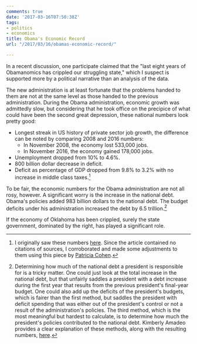 ```yaml
---
comments: true
date: '2017-03-16T07:50:38Z'
tags:
- politics
- economics
title: Obama's Economic Record
url: "/2017/03/16/obamas-economic-record/"

---
```

In a recent discussion, one participate claimed that the "last eight years of Obamanomics has crippled our struggling state," which I suspect is supported more by a political narrative than an analysis of the data.

The new administration is at least fortunate that the problems handed to them are not at the same level as those handed to the previous administration. During the Obama administration, economic growth was admittedly slow, but considering that he took office on the precipice of what could have been the second great depression, these national numbers look pretty good:

* Longest streak in US history of private sector job growth, the difference can be noted by comparing 2008 and 2016 numbers:
    * In November 2008, the economy lost 533,000 jobs.
    * In November 2016, the economy gained 178,000 jobs.
* Unemployment dropped from 10% to 4.6%.
* 800 billion dollar decrease in deficit.
* Deficit as percentage of GDP dropped from 9.8% to 3.2% with no increase in middle class taxes.[^2]

To be fair, the economic numbers for the Obama administration are not all rosy, however. A significant worry is the increase in the national debt. Obama's policies added 983 billion dollars to the national debt. The budget deficits under his administration increased the debt by 6.5 trillion.[^1]

If the economy of Oklahoma has been crippled, surely the state government, dominated by the right, has played a significant role. 

[^1]: Determining how much of the national debt a president is responsible for is a tricky matter. One could just look at the total increase in the national debt, but that unfairly saddles a president with a debt increase during the first year that results from the previous president's final-year budget. One could also add up the deficits of the president's budgets, which is fairer than the first method, but saddles the president with deficit spending that was either out of the president's  control or not a result of the administration's policies. The third method, which is the most meaningful but hardest to calculate, is to determine how much the president's policies contributed to the national debt. Kimberly Amadeo provides a clear explanation of these methods, along with the resulting numbers, [here](https://www.thebalance.com/national-debt-under-obama-3306293).

[^2]: I originally saw these numbers [here](http://www.voices4hillary.com/when-trump-voters-say-they-suffered-for-8-years-under-obama-heres-the--2280512289.html). Since the article contained no citations of sources, I corroborated and made some adjustments to them using this piece by [Patricia Cohen](https://www.nytimes.com/2016/12/02/business/economy/jobs-report.html).
